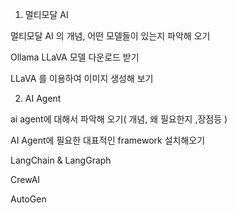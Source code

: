 1. 멀티모달 AI

멀티모달 AI 의 개념, 어떤 모델들이 있는지 파악해 오기 

Ollama LLaVA 모델 다운로드 받기 

 LLaVA 를 이용하여 이미지 생성해 보기 

2. AI Agent

ai agent에 대해서 파악해 오기( 개념, 왜 필요한지 ,장점등 ) 

AI Agent에 필요한 대표적인 framework 설치해오기 

LangChain & LangGraph

CrewAI

AutoGen